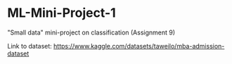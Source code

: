 # ML-Mini-Project-1
"Small data" mini-project on classification (Assignment 9)

Link to dataset: https://www.kaggle.com/datasets/taweilo/mba-admission-dataset 

